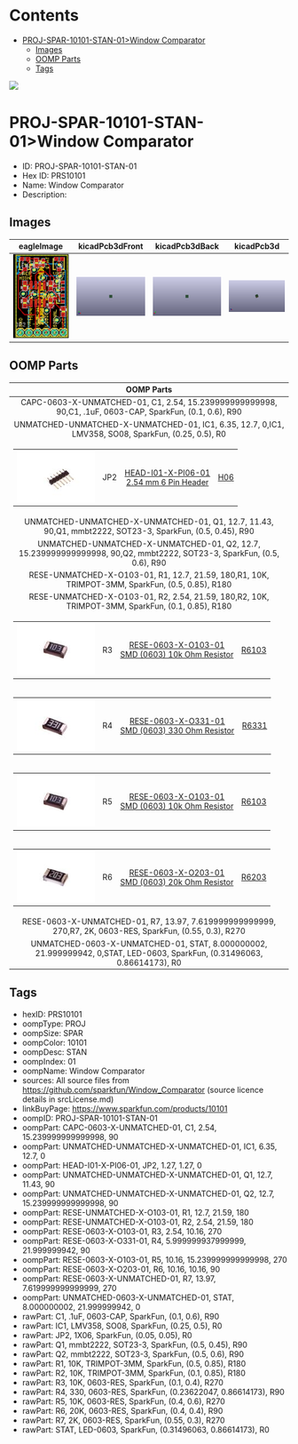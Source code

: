 



Contents
========

* [PROJ-SPAR-10101-STAN-01>Window Comparator](#proj-spar-10101-stan-01window-comparator)
	* [Images](#images)
	* [OOMP Parts](#oomp-parts)
	* [Tags](#tags)
  
![][im]
# PROJ-SPAR-10101-STAN-01>Window Comparator

- ID: PROJ-SPAR-10101-STAN-01
- Hex ID: PRS10101
- Name: Window Comparator
- Description: 

## Images
  
  

|eagleImage|kicadPcb3dFront|kicadPcb3dBack|kicadPcb3d|
| :---: | :---: | :---: | :---: |
|[![eagleImage](eagleImage_140.png)](eagleImage_600.png)|[![kicadPcb3dFront](kicadPcb3dFront_140.png)](kicadPcb3dFront_600.png)|[![kicadPcb3dBack](kicadPcb3dBack_140.png)](kicadPcb3dBack_600.png)|[![kicadPcb3d](kicadPcb3d_140.png)](kicadPcb3d_600.png)|

## OOMP Parts
  

|OOMP Parts|
| :---: |
|CAPC-0603-X-UNMATCHED-01, C1, 2.54, 15.239999999999998, 90,C1, .1uF, 0603-CAP, SparkFun, (0.1, 0.6), R90|
|UNMATCHED-UNMATCHED-X-UNMATCHED-01, IC1, 6.35, 12.7, 0,IC1, LMV358, SO08, SparkFun, (0.25, 0.5), R0|
|<table><tr><td>![HEAD-I01-X-PI06-01](https://raw.githubusercontent.com/oomlout/oomlout_OOMP_parts/main/HEAD-I01-X-PI06-01/image_140.jpg)</td><td> JP2</td><td>[HEAD-I01-X-PI06-01<br>2.54 mm 6 Pin Header](https://github.com/oomlout/oomlout_OOMP_parts/tree/main/HEAD-I01-X-PI06-01/)</td><td>[H06](https://github.com/oomlout/oomlout_OOMP_parts/tree/main/HEAD-I01-X-PI06-01/)</td></tr></table>|
|UNMATCHED-UNMATCHED-X-UNMATCHED-01, Q1, 12.7, 11.43, 90,Q1, mmbt2222, SOT23-3, SparkFun, (0.5, 0.45), R90|
|UNMATCHED-UNMATCHED-X-UNMATCHED-01, Q2, 12.7, 15.239999999999998, 90,Q2, mmbt2222, SOT23-3, SparkFun, (0.5, 0.6), R90|
|RESE-UNMATCHED-X-O103-01, R1, 12.7, 21.59, 180,R1, 10K, TRIMPOT-3MM, SparkFun, (0.5, 0.85), R180|
|RESE-UNMATCHED-X-O103-01, R2, 2.54, 21.59, 180,R2, 10K, TRIMPOT-3MM, SparkFun, (0.1, 0.85), R180|
|<table><tr><td>![RESE-0603-X-O103-01](https://raw.githubusercontent.com/oomlout/oomlout_OOMP_parts/main/RESE-0603-X-O103-01/image_140.jpg)</td><td> R3</td><td>[RESE-0603-X-O103-01<br>SMD (0603) 10k Ohm Resistor](https://github.com/oomlout/oomlout_OOMP_parts/tree/main/RESE-0603-X-O103-01/)</td><td>[R6103](https://github.com/oomlout/oomlout_OOMP_parts/tree/main/RESE-0603-X-O103-01/)</td></tr></table>|
|<table><tr><td>![RESE-0603-X-O331-01](https://raw.githubusercontent.com/oomlout/oomlout_OOMP_parts/main/RESE-0603-X-O331-01/image_140.jpg)</td><td> R4</td><td>[RESE-0603-X-O331-01<br>SMD (0603) 330 Ohm Resistor](https://github.com/oomlout/oomlout_OOMP_parts/tree/main/RESE-0603-X-O331-01/)</td><td>[R6331](https://github.com/oomlout/oomlout_OOMP_parts/tree/main/RESE-0603-X-O331-01/)</td></tr></table>|
|<table><tr><td>![RESE-0603-X-O103-01](https://raw.githubusercontent.com/oomlout/oomlout_OOMP_parts/main/RESE-0603-X-O103-01/image_140.jpg)</td><td> R5</td><td>[RESE-0603-X-O103-01<br>SMD (0603) 10k Ohm Resistor](https://github.com/oomlout/oomlout_OOMP_parts/tree/main/RESE-0603-X-O103-01/)</td><td>[R6103](https://github.com/oomlout/oomlout_OOMP_parts/tree/main/RESE-0603-X-O103-01/)</td></tr></table>|
|<table><tr><td>![RESE-0603-X-O203-01](https://raw.githubusercontent.com/oomlout/oomlout_OOMP_parts/main/RESE-0603-X-O203-01/image_140.jpg)</td><td> R6</td><td>[RESE-0603-X-O203-01<br>SMD (0603) 20k Ohm Resistor](https://github.com/oomlout/oomlout_OOMP_parts/tree/main/RESE-0603-X-O203-01/)</td><td>[R6203](https://github.com/oomlout/oomlout_OOMP_parts/tree/main/RESE-0603-X-O203-01/)</td></tr></table>|
|RESE-0603-X-UNMATCHED-01, R7, 13.97, 7.619999999999999, 270,R7, 2K, 0603-RES, SparkFun, (0.55, 0.3), R270|
|UNMATCHED-0603-X-UNMATCHED-01, STAT, 8.000000002, 21.999999942, 0,STAT, LED-0603, SparkFun, (0.31496063, 0.86614173), R0|

## Tags

- hexID: PRS10101
- oompType: PROJ
- oompSize: SPAR
- oompColor: 10101
- oompDesc: STAN
- oompIndex: 01
- oompName: Window Comparator
- sources: All source files from https://github.com/sparkfun/Window_Comparator (source licence details in srcLicense.md)
- linkBuyPage: https://www.sparkfun.com/products/10101
- oompID: PROJ-SPAR-10101-STAN-01
- oompPart: CAPC-0603-X-UNMATCHED-01, C1, 2.54, 15.239999999999998, 90
- oompPart: UNMATCHED-UNMATCHED-X-UNMATCHED-01, IC1, 6.35, 12.7, 0
- oompPart: HEAD-I01-X-PI06-01, JP2, 1.27, 1.27, 0
- oompPart: UNMATCHED-UNMATCHED-X-UNMATCHED-01, Q1, 12.7, 11.43, 90
- oompPart: UNMATCHED-UNMATCHED-X-UNMATCHED-01, Q2, 12.7, 15.239999999999998, 90
- oompPart: RESE-UNMATCHED-X-O103-01, R1, 12.7, 21.59, 180
- oompPart: RESE-UNMATCHED-X-O103-01, R2, 2.54, 21.59, 180
- oompPart: RESE-0603-X-O103-01, R3, 2.54, 10.16, 270
- oompPart: RESE-0603-X-O331-01, R4, 5.999999937999999, 21.999999942, 90
- oompPart: RESE-0603-X-O103-01, R5, 10.16, 15.239999999999998, 270
- oompPart: RESE-0603-X-O203-01, R6, 10.16, 10.16, 90
- oompPart: RESE-0603-X-UNMATCHED-01, R7, 13.97, 7.619999999999999, 270
- oompPart: UNMATCHED-0603-X-UNMATCHED-01, STAT, 8.000000002, 21.999999942, 0
- rawPart: C1, .1uF, 0603-CAP, SparkFun, (0.1, 0.6), R90
- rawPart: IC1, LMV358, SO08, SparkFun, (0.25, 0.5), R0
- rawPart: JP2, 1X06, SparkFun, (0.05, 0.05), R0
- rawPart: Q1, mmbt2222, SOT23-3, SparkFun, (0.5, 0.45), R90
- rawPart: Q2, mmbt2222, SOT23-3, SparkFun, (0.5, 0.6), R90
- rawPart: R1, 10K, TRIMPOT-3MM, SparkFun, (0.5, 0.85), R180
- rawPart: R2, 10K, TRIMPOT-3MM, SparkFun, (0.1, 0.85), R180
- rawPart: R3, 10K, 0603-RES, SparkFun, (0.1, 0.4), R270
- rawPart: R4, 330, 0603-RES, SparkFun, (0.23622047, 0.86614173), R90
- rawPart: R5, 10K, 0603-RES, SparkFun, (0.4, 0.6), R270
- rawPart: R6, 20K, 0603-RES, SparkFun, (0.4, 0.4), R90
- rawPart: R7, 2K, 0603-RES, SparkFun, (0.55, 0.3), R270
- rawPart: STAT, LED-0603, SparkFun, (0.31496063, 0.86614173), R0



[im]: kicadPcb3d_450.png

